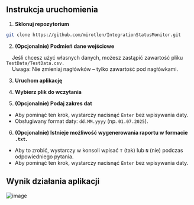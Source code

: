 ## Instrukcja uruchomienia

1. **Sklonuj repozytorium**

```bash
git clone https://github.com/mirotlen/IntegrationStatusMonitor.git
```
2. **(Opcjonalnie) Podmień dane wejściowe**

&nbsp;&nbsp;&nbsp;&nbsp;Jeśli chcesz użyć własnych danych, możesz zastąpić zawartość pliku `TestData/TestData.csv.`
<br>
&nbsp;&nbsp;&nbsp;&nbsp;Uwaga: Nie zmieniaj nagłówków – tylko zawartość pod nagłówkami.

3. **Uruchom aplikację**

4. **Wybierz plik do wczytania**

5. **(Opcjonalnie) Podaj zakres dat**
- Aby pominąć ten krok, wystarczy nacisnąć `Enter` bez wpisywania daty.
- Obsługiwany format daty: `dd.MM.yyyy` (np. `01.07.2025`).

6. **(Opcjonalnie) Istnieje możliwość wygenerowania raportu w formacie `.txt`.**
- Aby to zrobić, wystarczy w konsoli wpisać `T` (tak) lub `N` (nie) podczas odpowiedniego pytania.
- Aby pominąć ten krok, wystarczy nacisnąć `Enter` bez wpisywania daty.
  
## Wynik działania aplikacji

![image](https://github.com/user-attachments/assets/03260e7b-dd4e-4db6-88dc-0dc1095bd580)
